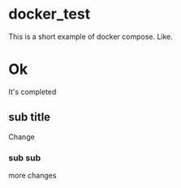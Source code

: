 # docker_test
This is a short example of docker compose. Like.
# Ok
It's completed
## sub title
Change
### sub sub
more changes
